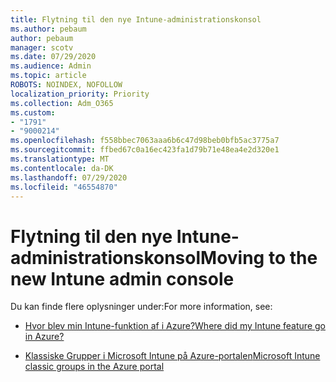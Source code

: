 ```yaml
---
title: Flytning til den nye Intune-administrationskonsol
ms.author: pebaum
author: pebaum
manager: scotv
ms.date: 07/29/2020
ms.audience: Admin
ms.topic: article
ROBOTS: NOINDEX, NOFOLLOW
localization_priority: Priority
ms.collection: Adm_O365
ms.custom:
- "1791"
- "9000214"
ms.openlocfilehash: f558bbec7063aaa6b6c47d98beb0bfb5ac3775a7
ms.sourcegitcommit: ffbed67c0a16ec423fa1d79b71e48ea4e2d320e1
ms.translationtype: MT
ms.contentlocale: da-DK
ms.lasthandoff: 07/29/2020
ms.locfileid: "46554870"
---
```

# <a name="moving-to-the-new-intune-admin-console"></a><span data-ttu-id="e7797-102">Flytning til den nye Intune-administrationskonsol</span><span class="sxs-lookup"><span data-stu-id="e7797-102">Moving to the new Intune admin console</span></span>

<span data-ttu-id="e7797-103">Du kan finde flere oplysninger under:</span><span class="sxs-lookup"><span data-stu-id="e7797-103">For more information, see:</span></span>

- [<span data-ttu-id="e7797-104">Hvor blev min Intune-funktion af i Azure?</span><span class="sxs-lookup"><span data-stu-id="e7797-104">Where did my Intune feature go in Azure?</span></span>](https://docs.microsoft.com/intune/ui-changes)

- [<span data-ttu-id="e7797-105">Klassiske Grupper i Microsoft Intune på Azure-portalen</span><span class="sxs-lookup"><span data-stu-id="e7797-105">Microsoft Intune classic groups in the Azure portal</span></span>](https://docs.microsoft.com/intune/groups-get-started)